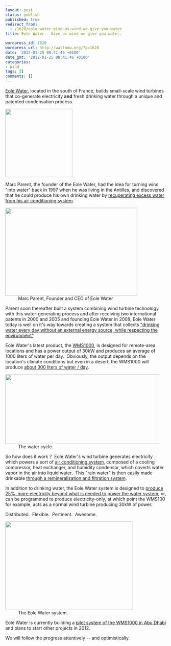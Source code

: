 ```yaml
---
layout: post
status: publish
published: true
redirect_from:
  - /1628/eole-water-give-us-wind-we-give-you-water
title: Eole Water.  Give us wind we give you water.

wordpress_id: 1628
wordpress_url: http://wattnow.org/?p=1628
date: '2012-01-25 08:41:46 +0100'
date_gmt: '2012-01-25 08:41:46 +0100'
categories:
- Wind
tags: []
comments: []
---
```

<p><a href="http://www.eolewater.com/gb/home.html">Eole Water</a>, located in the south of France, builds small-scale wind turbines that co-generate electricity <strong>and</strong> fresh drinking water through a unique and patented condensation process.</p>
<p><a href="http://www.eolewater.com/gb/home.html"><img class="alignnone size-full wp-image-1630" title="eole water - logo" src="{{ 'assets/from-wordpress/uploads/2012/01/eole-water-logo.jpg' | relative_url }}" alt="" width="210" height="214" /></a></p>
<p>Marc Parent, the founder of the Eole Water, had the idea for turning wind "into water" back in 1997 when he was living in the Antilles, and discovered that he could produce his own drinking water by <a href="http://www.eolewater.com/gb/in-a-few-words/welcome.html">recuperating excess water from his air conditioning system</a>.</p>
<div class="mceTemp" >
<dl id="attachment_1631" class="wp-caption alignnone" style="width: 423px;">
<dt class="wp-caption-dt"><a href="http://www.faiteslepleindavenir.com/2010/01/22/de-leau-produite-par-des-eoliennes/"><img class="size-full wp-image-1631 " title="eole water - marc" src="{{ 'assets/from-wordpress/uploads/2012/01/eole-water-marc.jpg' | relative_url }}" alt="" width="413" height="275" /></a></dt>
<dd class="wp-caption-dd">Marc Parent, Founder and CEO of Eole Water</dd>
</dl>
</div>
<p>Parent soon thereafter built a system combining wind turbine technology with this water-generating process and after receiving two international patents in 2000 and 2005 and founding Eole Water in 2008, Eole Water today is well on it's way towards creating a system that collects&nbsp;<a href="http://www.eolewater.com/gb/our-products/technology.html">"drinking water every day without an external energy source, while respecting the environment"</a>.</p>
<p>Eole Water's latest product, the <a href="http://www.eolewater.com/gb/our-products/technology.html">WMS1000</a>, is designed for remote-area locations and has a power output of 30kW and produces an average of 1000 liters of water per day. &nbsp;Obviously, the output depends on the location's climate conditions but even in a desert, the WMS1000 will produce <a href="http://www.cleantechrepublic.net/2011/09/23/eole-water-invents-a-wind-turbine-that-turns-air-into-water/">about 300 liters of water / day</a>.</p>
<div class="mceTemp" >
<dl id="" class="wp-caption " style="width: 492px;">
<dt class="wp-caption-dt"><a href="http://www.eolewater.com/gb/our-products/principle.html"><img title="eole wind - process" src="{{ 'assets/from-wordpress/uploads/2012/01/eole-wind-process.png' | relative_url }}" alt="" width="482" height="218" /></a></dt>
<dd class="wp-caption-dd">The water cycle.</dd>
</dl>
</div>
<p>So how does it work ? &nbsp;Eole Water's wind turbine generates electricity which powers a sort of <a href="http://home.howstuffworks.com/ac.htm">air conditioning system</a>, composed of a cooling compressor, heat exchanger, and humidity condensor, which coverts water vapor in the air into liquid water. &nbsp;This "rain water" is then easily made drinkable <a href="http://www.eolewater.com/gb/our-products/our-documentation.html">through a remineralization and filtration system</a>.</p>
<p>In addition to drinking water, the Eole Water system is designed to <a href="http://imaginationforpeople.org/en/project/eole-water/">produce 25% &nbsp;more electricity beyond what is needed to power the water system</a>, or, can be programmed to produce electricity-only, at which point the WMS100 for example, acts as a normal wind turbine producing 30kW of power.</p>
<p>Distributed. &nbsp;Flexible. &nbsp;Pertinent. &nbsp;Awesome.</p>
<div class="mceTemp" >
<dl id="attachment_1633" class="wp-caption alignnone" style="width: 408px;">
<dt class="wp-caption-dt"><a href="{{ 'assets/from-wordpress/uploads/2012/01/eole-water-turbine.png' | relative_url }}"><img class="size-full wp-image-1633 " title="eole water - turbine" src="{{ 'assets/from-wordpress/uploads/2012/01/eole-water-turbine.png' | relative_url }}" alt="" width="398" height="277" /></a></dt>
<dd class="wp-caption-dd">The Eole Water system.</dd>
</dl>
</div>
<p>Eole Water is currently building a <a href="http://www.cleantechrepublic.net/2011/09/23/eole-water-invents-a-wind-turbine-that-turns-air-into-water/">pilot system of the WMS1000 in Abu Dhabi </a>and plans to start other projects in 2012.</p>
<p>We will follow the progress attentively -- and optimistically.</p>


